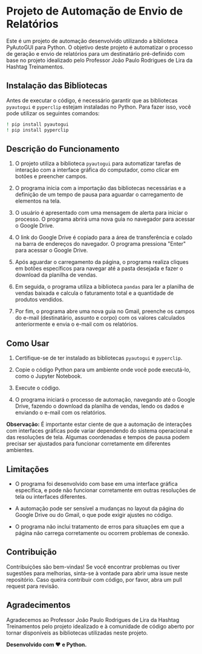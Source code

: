 # Projeto de Automação de Envio de Relatórios

Este é um projeto de automação desenvolvido utilizando a biblioteca PyAutoGUI para Python. O objetivo deste projeto é automatizar o processo de geração e envio de relatórios para um destinatário pré-definido com base no projeto idealizado pelo Professor João Paulo Rodrigues de Lira da Hashtag Treinamentos.

## Instalação das Bibliotecas

Antes de executar o código, é necessário garantir que as bibliotecas `pyautogui` e `pyperclip` estejam instaladas no Python. Para fazer isso, você pode utilizar os seguintes comandos:

```bash
! pip install pyautogui
! pip install pyperclip
```

## Descrição do Funcionamento

1. O projeto utiliza a biblioteca `pyautogui` para automatizar tarefas de interação com a interface gráfica do computador, como clicar em botões e preencher campos.

2. O programa inicia com a importação das bibliotecas necessárias e a definição de um tempo de pausa para aguardar o carregamento de elementos na tela.

3. O usuário é apresentado com uma mensagem de alerta para iniciar o processo. O programa abrirá uma nova guia no navegador para acessar o Google Drive.

4. O link do Google Drive é copiado para a área de transferência e colado na barra de endereços do navegador. O programa pressiona "Enter" para acessar o Google Drive.

5. Após aguardar o carregamento da página, o programa realiza cliques em botões específicos para navegar até a pasta desejada e fazer o download da planilha de vendas.

6. Em seguida, o programa utiliza a biblioteca `pandas` para ler a planilha de vendas baixada e calcula o faturamento total e a quantidade de produtos vendidos.

7. Por fim, o programa abre uma nova guia no Gmail, preenche os campos do e-mail (destinatário, assunto e corpo) com os valores calculados anteriormente e envia o e-mail com os relatórios.

## Como Usar

1. Certifique-se de ter instalado as bibliotecas `pyautogui` e `pyperclip`.

2. Copie o código Python para um ambiente onde você pode executá-lo, como o Jupyter Notebook.

3. Execute o código.

4. O programa iniciará o processo de automação, navegando até o Google Drive, fazendo o download da planilha de vendas, lendo os dados e enviando o e-mail com os relatórios.

**Observação:** É importante estar ciente de que a automação de interações com interfaces gráficas pode variar dependendo do sistema operacional e das resoluções de tela. Algumas coordenadas e tempos de pausa podem precisar ser ajustados para funcionar corretamente em diferentes ambientes.

## Limitações

- O programa foi desenvolvido com base em uma interface gráfica específica, e pode não funcionar corretamente em outras resoluções de tela ou interfaces diferentes.

- A automação pode ser sensível a mudanças no layout da página do Google Drive ou do Gmail, o que pode exigir ajustes no código.

- O programa não inclui tratamento de erros para situações em que a página não carrega corretamente ou ocorrem problemas de conexão.

## Contribuição

Contribuições são bem-vindas! Se você encontrar problemas ou tiver sugestões para melhorias, sinta-se à vontade para abrir uma issue neste repositório. Caso queira contribuir com código, por favor, abra um pull request para revisão.

## Agradecimentos

Agradecemos ao Professor João Paulo Rodrigues de Lira da Hashtag Treinamentos pelo projeto idealizado e à comunidade de código aberto por tornar disponíveis as bibliotecas utilizadas neste projeto. 

**Desenvolvido com :heart: e Python.**
